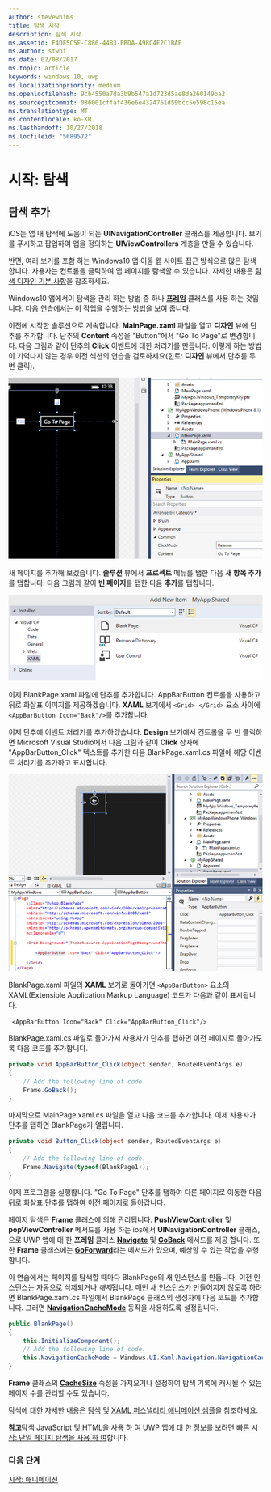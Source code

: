 ```yaml
---
author: stevewhims
title: 탐색 시작
description: 탐색 시작
ms.assetid: F4DF5C5F-C886-4483-BBDA-498C4E2C1BAF
ms.author: stwhi
ms.date: 02/08/2017
ms.topic: article
keywords: windows 10, uwp
ms.localizationpriority: medium
ms.openlocfilehash: 9cb4550a7da3b9b547a1d723d5ae8da260149ba2
ms.sourcegitcommit: 086001cffaf436e6e4324761d59bcc5e598c15ea
ms.translationtype: MT
ms.contentlocale: ko-KR
ms.lasthandoff: 10/27/2018
ms.locfileid: "5689572"
---
```

# <a name="getting-started-navigation"></a>시작: 탐색


## <a name="adding-navigation"></a>탐색 추가

iOS는 앱 내 탐색에 도움이 되는 **UINavigationController** 클래스를 제공합니다. 보기를 푸시하고 팝업하여 앱을 정의하는 **UIViewControllers** 계층을 만들 수 있습니다.

반면, 여러 보기를 포함 하는 Windows10 앱 이동 웹 사이트 접근 방식으로 많은 탐색 합니다. 사용자는 컨트롤을 클릭하여 앱 페이지를 탐색할 수 있습니다. 자세한 내용은 [탐색 디자인 기본 사항](https://msdn.microsoft.com/library/windows/apps/dn958438)을 참조하세요.

Windows10 앱에서이 탐색을 관리 하는 방법 중 하나 [**프레임**](https://msdn.microsoft.com/library/windows/apps/br242682) 클래스를 사용 하는 것입니다. 다음 연습에서는 이 작업을 수행하는 방법을 보여 줍니다.

이전에 시작한 솔루션으로 계속합니다. **MainPage.xaml** 파일을 열고 **디자인** 뷰에 단추를 추가합니다. 단추의 **Content** 속성을 "Button"에서 "Go To Page"로 변경합니다. 다음 그림과 같이 단추의 **Click** 이벤트에 대한 처리기를 만듭니다. 이렇게 하는 방법이 기억나지 않는 경우 이전 섹션의 연습을 검토하세요(힌트: **디자인** 뷰에서 단추를 두 번 클릭).

![Visual Studio에서 단추 및 해당 Click 이벤트 추가](images/ios-to-uwp/vs-go-to-page.png)

새 페이지를 추가해 보겠습니다. **솔루션** 뷰에서 **프로젝트** 메뉴를 탭한 다음 **새 항목 추가**를 탭합니다. 다음 그림과 같이 **빈 페이지**를 탭한 다음 **추가**를 탭합니다.

![Visual Studio에서 새 페이지 추가](images/ios-to-uwp/vs-add-new-page.png)

이제 BlankPage.xaml 파일에 단추를 추가합니다. AppBarButton 컨트롤을 사용하고 뒤로 화살표 이미지를 제공하겠습니다. **XAML** 보기에서 `<Grid> </Grid>` 요소 사이에 ` <AppBarButton Icon="Back"/>`를 추가합니다.

이제 단추에 이벤트 처리기를 추가하겠습니다. **Design** 보기에서 컨트롤을 두 번 클릭하면 Microsoft Visual Studio에서 다음 그림과 같이 **Click** 상자에 "AppBarButton\_Click" 텍스트를 추가한 다음 BlankPage.xaml.cs 파일에 해당 이벤트 처리기를 추가하고 표시합니다.

![Visual Studio에서 뒤로 단추 및 해당 Click 이벤트 추가](images/ios-to-uwp/vs-add-back-button.png)

BlankPage.xaml 파일의 **XAML** 보기로 돌아가면 `<AppBarButton>` 요소의 XAML(Extensible Application Markup Language) 코드가 다음과 같이 표시됩니다.

` <AppBarButton Icon="Back" Click="AppBarButton_Click"/>`

BlankPage.xaml.cs 파일로 돌아가서 사용자가 단추를 탭하면 이전 페이지로 돌아가도록 다음 코드를 추가합니다.

```csharp
private void AppBarButton_Click(object sender, RoutedEventArgs e)
{
    // Add the following line of code.    
    Frame.GoBack();
}
```

마지막으로 MainPage.xaml.cs 파일을 열고 다음 코드를 추가합니다. 이제 사용자가 단추를 탭하면 BlankPage가 열립니다.

```csharp
private void Button_Click(object sender, RoutedEventArgs e)
{
    // Add the following line of code.
    Frame.Navigate(typeof(BlankPage1));
}
```

이제 프로그램을 실행합니다. "Go To Page" 단추를 탭하여 다른 페이지로 이동한 다음 뒤로 화살표 단추를 탭하여 이전 페이지로 돌아갑니다.

페이지 탐색은 [**Frame**](https://msdn.microsoft.com/library/windows/apps/br242682) 클래스에 의해 관리됩니다. **PushViewController** 및 **popViewController** 메서드를 사용 하는 ios에서 **UINavigationController** 클래스,으로 UWP 앱에 대 한 **프레임** 클래스 [**Navigate**](https://msdn.microsoft.com/library/windows/apps/br242694) 및 [**GoBack**](https://msdn.microsoft.com/library/windows/apps/dn996568) 메서드를 제공 합니다. 또한 **Frame** 클래스에는 [**GoForward**](https://msdn.microsoft.com/library/windows/apps/br242693)라는 메서드가 있으며, 예상할 수 있는 작업을 수행합니다.

이 연습에서는 페이지를 탐색할 때마다 BlankPage의 새 인스턴스를 만듭니다. 이전 인스턴스는 자동으로 삭제되거나 *해제*됩니다. 매번 새 인스턴스가 만들어지지 않도록 하려면 BlankPage.xaml.cs 파일에서 BlankPage 클래스의 생성자에 다음 코드를 추가합니다. 그러면 [**NavigationCacheMode**](https://msdn.microsoft.com/library/windows/apps/br227506) 동작을 사용하도록 설정됩니다.

```csharp
public BlankPage()
{
    this.InitializeComponent();
    // Add the following line of code.
    this.NavigationCacheMode = Windows.UI.Xaml.Navigation.NavigationCacheMode.Enabled;
}
```

**Frame** 클래스의 [**CacheSize**](https://msdn.microsoft.com/library/windows/apps/br242683) 속성을 가져오거나 설정하여 탐색 기록에 캐시될 수 있는 페이지 수를 관리할 수도 있습니다.

탐색에 대한 자세한 내용은 [탐색](https://msdn.microsoft.com/library/windows/apps/mt187344) 및 [XAML 퍼스낼리티 애니메이션 샘플](http://go.microsoft.com/fwlink/p/?LinkID=242401)을 참조하세요.

**참고**탐색 JavaScript 및 HTML을 사용 하 여 UWP 앱에 대 한 정보를 보려면 [빠른 시작: 단일 페이지 탐색을 사용 하 여](https://msdn.microsoft.com/library/windows/apps/hh452768)합니다.
 
### <a name="next-step"></a>다음 단계

[시작: 애니메이션](getting-started-animation.md)

